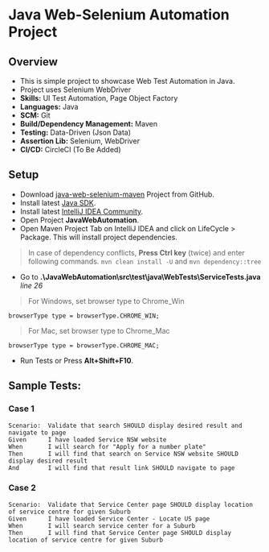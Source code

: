 # Java Web-Selenium Automation Project

## Overview
* This is simple project to showcase Web Test Automation in Java.
* Project uses Selenium WebDriver
* **Skills:** UI Test Automation, Page Object Factory
* **Languages:** Java
* **SCM:** Git
* **Build/Dependency Management:** Maven
* **Testing:** Data-Driven (Json Data)
* **Assertion Lib:** Selenium, WebDriver
* **CI/CD:** CircleCI (To Be Added)

## Setup
- Download [java-web-selenium-maven](https://github.com/irfanalinoor/java-web-selenium-maven) Project from GitHub.
- Install latest [Java SDK](https://www.oracle.com/technetwork/java/javase/downloads/jdk8-downloads-2133151.html).
- Install latest [IntelliJ IDEA Community](https://www.jetbrains.com/idea/).
- Open Project **JavaWebAutomation**.
- Open Maven Project Tab on IntelliJ IDEA and click on LifeCycle > Package. This will install project dependencies.

>In case of dependency conflicts, **Press Ctrl key** (twice) and enter following commands.
    `mvn clean install -U` and `mvn dependency::tree`

- Go to **.\JavaWebAutomation\src\test\java\WebTests\ServiceTests.java** *line 26*

>For Windows, set browser type to Chrome_Win
```
browserType type = browserType.CHROME_WIN;
```

>For Mac, set browser type to Chrome_Mac
```
browserType type = browserType.CHROME_MAC;
```

- Run Tests or Press **Alt+Shift+F10**.


## Sample Tests:
### Case 1
    Scenario:  Validate that search SHOULD display desired result and navigate to page
    Given      I have loaded Service NSW website
    When       I will search for "Apply for a number plate"
    Then       I will find that search on Service NSW website SHOULD display desired result
    And        I will find that result link SHOULD navigate to page

### Case 2
    Scenario:  Validate that Service Center page SHOULD display location of service centre for given Suburb
    Given      I have loaded Service Center - Locate US page
    When       I will search service center for a Suburb
    Then       I will find that Service Center page SHOULD display location of service centre for given Suburb
